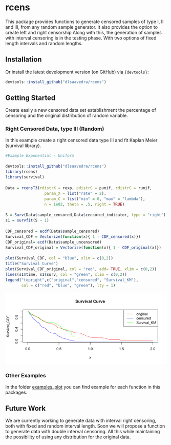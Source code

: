# rcens

This package provides functions to generate censored samples of type I, II and III, from any random sample generator. It also provides the option to create left and right censorship
Along with this, the generation of samples with interval censoring is in the testing phase. With two options of fixed length intervals and random lengths.

## Installation

Or install the latest development version (on GitHub) via `{devtools}`:

``` r
devtools::install_github("dlsaavedra/rcens")
```

## Getting Started
Create easily a new censored data set establishment the percentage of censoring and the original distribution of random variable.

### Right Censored Data, type III (Random)
In this example create a right censored data type III and fit Kaplan Meier (survival library). 

``` r
#Example Exponential - Uniform

devtools::install_github("dlsaavedra/rcens")
library(rcens)
library(survival)

Data = rcensT3(rdistrX = rexp, pdistrC = punif, rdistrC = runif,
                 param_X = list("rate" = 2),
                 param_C = list("min" = 0, "max" = "lambda"),
                 n = 1e02, theta = .5, right = TRUE)

S = Surv(Data$sample_censored,Data$censored_indicator, type = "right")
s1 = survfit(S ~ 1)

CDF_censored = ecdf(Data$sample_censored)
Survival_CDF = Vectorize(function(x){ 1 - CDF_censored(x)})
CDF_original= ecdf(Data$sample_uncensored)
Survival_CDF_original = Vectorize(function(x){ 1 - CDF_original(x)})

plot(Survival_CDF, col = "blue", xlim = c(0,2))
title("Survival Curve")
plot(Survival_CDF_original, col = "red", add= TRUE, xlim = c(0,2))
lines(s1$time, s1$surv, col = "green", xlim = c(0,2))
legend("topright",c("original","censured", "Survival_KM"),
       col = c("red", "blue", "green"), lty = 1)

```
![<https://github.com/dlsaavedra/rcens/blob/main/image/Survival_Curve_Example_rcensT3.png>](https://github.com/dlsaavedra/rcens/blob/main/image/Survival_Curve_Example_rcensT3.png)

### Other Examples
In the folder [examples_plot](https://github.com/dlsaavedra/rcens/tree/main/examples_plot) you can find example for each function in this packages. 

## Future Work

We are currently working to generate data with interval right censoring, both with fixed and random interval length. Soon we will propose a function to generate data with double interval censoring.
All this while maintaining the possibility of using any distribution for the original data.
